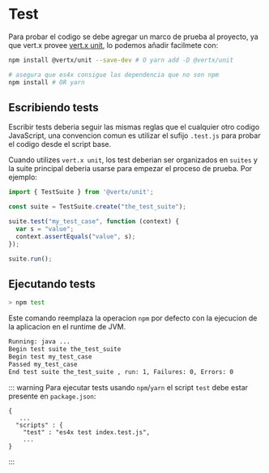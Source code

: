 # Test

Para probar el codigo se debe agregar un marco de prueba al proyecto, ya que vert.x provee
[vert.x unit](https://github.com/vert-x3/vertx-unit), lo podemos añadir facilmete con:

```bash
npm install @vertx/unit --save-dev # O yarn add -D @vertx/unit

# asegura que es4x consigue las dependencia que no son npm
npm install # OR yarn
```

## Escribiendo tests

Escribir tests deberia seguir las mismas reglas que el cualquier otro codigo JavaScript, una convencion comun es
utilizar el sufijo `.test.js` para probar el codigo desde el script base.

Cuando utilizes `vert.x unit`, los test deberian ser organizados en `suites` y la suite principal deberia usarse
para empezar el proceso de prueba. Por ejemplo:

```js
import { TestSuite } from '@vertx/unit';

const suite = TestSuite.create("the_test_suite");

suite.test("my_test_case", function (context) {
  var s = "value";
  context.assertEquals("value", s);
});

suite.run();
```


## Ejecutando tests

```bash
> npm test
```

Este comando reemplaza la operacion `npm` por defecto con la ejecucion de la aplicacion en el runtime de JVM.

```bash
Running: java ...
Begin test suite the_test_suite
Begin test my_test_case
Passed my_test_case
End test suite the_test_suite , run: 1, Failures: 0, Errors: 0
```

::: warning
Para ejecutar tests usando `npm`/`yarn` el script `test` debe estar presente en `package.json`:

```json{4}
{
   ...
  "scripts" : {
    "test" : "es4x test index.test.js",
    ...
}
```
:::
